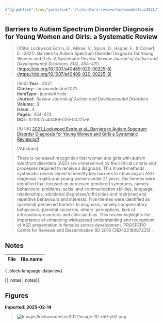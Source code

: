 ```yaml
---
{"dg-publish":true,"permalink":"/literature-review/lockwoodestrin2021/","title":"Barriers to Autism Spectrum Disorder Diagnosis for Young Women and Girls a Systematic Review","tags":["Autism","Diagnosis","Female","Gender","differences","Barriers"]}
---
```



## Barriers to Autism Spectrum Disorder Diagnosis for Young Women and Girls: a Systematic Review

> [!Cite]
> Lockwood Estrin, G., Milner, V., Spain, D., Happé, F., & Colvert, E. (2021). Barriers to Autism Spectrum Disorder Diagnosis for Young Women and Girls: A Systematic Review. _Review Journal of Autism and Developmental Disorders_, _8_(4), 454–470. [https://doi.org/10.1007/s40489-020-00225-8](https://doi.org/10.1007/s40489-020-00225-8)


>[!md]
> **Year**:: 2021   
> **Citekey**:: lockwoodestrin2021  
> **itemType**:: journalArticle  
> **Journal**:: *Review Journal of Autism and Developmental Disorders*  
> **Volume**:: 8  
> **Issue**:: 4   
> **Pages**:: 454-470  
> **DOI**:: 10.1007/s40489-020-00225-8    

> [!LINK] 
> [2021_Lockwood Estrin et al._Barriers to Autism Spectrum Disorder Diagnosis for Young Women and Girls a Systematic Review.pdf](zotero://select/library/items/QZYUUXGH)

> [!Abstract]
>
> There is increased recognition that women and girls with autism spectrum disorders (ASD) are underserved by the clinical criteria and processes required to receive a diagnosis. This mixed-methods systematic review aimed to identify key barriers to obtaining an ASD diagnosis in girls and young women under 21 years. Six themes were identified that focused on perceived gendered symptoms, namely behavioural problems, social and communication abilities, language, relationships, additional diagnoses/difficulties and restricted and repetitive behaviours and interests. Five themes were identified as (parental) perceived barriers to diagnosis, namely compensatory behaviours, parental concerns, others’ perceptions, lack of information/resources and clinician bias. This review highlights the importance of enhancing widespread understanding and recognition of ASD presentation in females across development. PROSPERO Centre for Reviews and Dissemination (ID 2018 CRD42018087235)
>.
> 


## Notes

| File | file.name |
| ---- | --------- |

{ .block-language-dataview}

[[_notes\|_notes]]

## Figures

**Imported: 2025-02-14**

> ![Images/lockwoodestrin2021/image-10-x50-y62.png](/img/user/Images/lockwoodestrin2021/image-10-x50-y62.png)